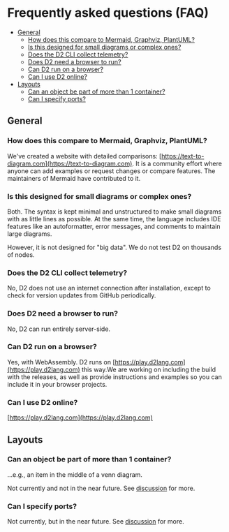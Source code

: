 # Frequently asked questions (FAQ)

* [General](#general)
  + [How does this compare to Mermaid, Graphviz, PlantUML?](#how-does-this-compare-to-mermaid-graphviz-plantuml)
  + [Is this designed for small diagrams or complex ones?](#is-this-designed-for-small-diagrams-or-complex-ones)
  + [Does the D2 CLI collect telemetry?](#does-the-d2-cli-collect-telemetry)
  + [Does D2 need a browser to run?](#does-d2-need-a-browser-to-run)
  + [Can D2 run on a browser?](#can-d2-run-on-a-browser)
  + [Can I use D2 online?](#can-i-use-d2-online)
* [Layouts](#layouts)
  + [Can an object be part of more than 1 container?](#can-an-object-be-part-of-more-than-1-container)
  + [Can I specify ports?](#can-i-specify-ports)

## General

### How does this compare to Mermaid, Graphviz, PlantUML?

We've created a website with detailed comparisons:
[https://text-to-diagram.com](https://text-to-diagram.com). It is a community effort where
anyone can add examples or request changes or compare features. The maintainers of Mermaid
have contributed to it.

### Is this designed for small diagrams or complex ones?

Both. The syntax is kept minimal and unstructured to make small diagrams with as little
lines as possible. At the same time, the language includes IDE features like an
autoformatter, error messages, and comments to maintain large diagrams.

However, it is not designed for "big data". We do not test D2 on thousands of nodes.

### Does the D2 CLI collect telemetry?

No, D2 does not use an internet connection after installation, except to check for version
updates from GitHub periodically.

### Does D2 need a browser to run?

No, D2 can run entirely server-side.

### Can D2 run on a browser?

Yes, with WebAssembly. D2 runs on [https://play.d2lang.com](https://play.d2lang.com) this
way.We are working on including the build with the releases, as well as provide
instructions and examples so you can include it in your browser projects.

### Can I use D2 online?

[https://play.d2lang.com](https://play.d2lang.com)

## Layouts

### Can an object be part of more than 1 container?

...e.g., an item in the middle of a venn diagram.

Not currently and not in the near future. See
[discussion](https://github.com/terrastruct/d2/discussions/328) for more.

### Can I specify ports?

Not currently, but in the near future. See
[discussion](https://github.com/terrastruct/d2/discussions/605) for more.
